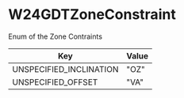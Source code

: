 # W24GDTZoneConstraint
Enum of the Zone Contraints

| Key                           | Value     |
|-------------------------------|-----------|
| UNSPECIFIED_INCLINATION       | "OZ"      |
| UNSPECIFIED_OFFSET            | "VA"      |